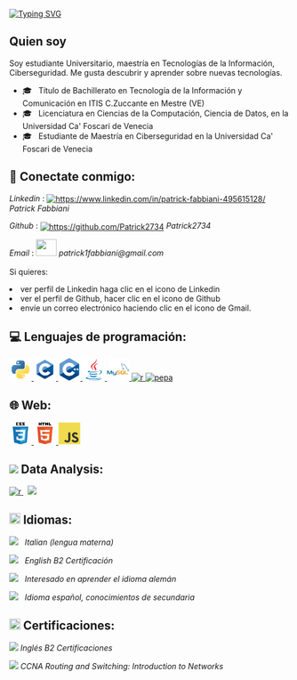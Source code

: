 <a href="https://git.io/typing-svg"><img src="https://readme-typing-svg.demolab.com?font=Fira+Code&pause=1000&random=false&width=435&lines=Hola%2C+yo+soy+Patrick" alt="Typing SVG" /></a>

## Quien soy

Soy estudiante Universitario, maestría en Tecnologías de la Información, Ciberseguridad. Me gusta descubrir y aprender sobre nuevas tecnologías.
 
<ul dir="auto">
  <li>🎓 &nbsp; Título de Bachillerato en Tecnología de la Información y Comunicación en ITIS C.Zuccante en Mestre (VE)<br></li> 
  <li>🎓 &nbsp; Licenciatura en Ciencias de la Computación, Ciencia de Datos, en la Universidad Ca' Foscari de Venecia<br></li> 
  <li>🎓 &nbsp; Estudiante de Maestría en Ciberseguridad en la Universidad Ca' Foscari de Venecia<br></li>
</ul>

## 💬 Conectate conmigo:

<p align="left" dir="auto"><i> Linkedin </i>: 
<a href="https://www.linkedin.com/in/patrick-fabbiani-495615128/" rel="nofollow"><img align="center" src="http://www.stefanoursi.com/wp-content/uploads/2021/04/linked-in-2668688_1280-1024x638.png" alt="https://www.linkedin.com/in/patrick-fabbiani-495615128/" height="30" width="40" style="max-width: 100%;" l2mqtqxnf=""></a>
<i> Patrick Fabbiani </i>
</p>
<p><i> Github </i>: 
<a href="https://github.com/Patrick2734/"><img align="center" src="https://raw.githubusercontent.com/simple-icons/simple-icons/f1f814e7e8dfedc8b2c0ca727f58a6d35d3a7a89/icons/github.svg" alt="https://github.com/Patrick2734" height="30" width="40" style="max-width: 100%;"></a>
<i> Patrick2734 </i>
</p>
<p><i> Email </i>:  
<a href="https://mail.google.com/mail/?view=cm&fs=1&to=patrick1fabbiani@gmail.com"><img src="https://logowik.com/content/uploads/images/gmail-new-icon5198.jpg" height="30" width="37" style="max-width: 100%;"></a>
<i>patrick1fabbiani@gmail.com</i> </br></br>
Si quieres:
   <li> ver perfil de Linkedin haga clic en el icono de Linkedin </li>
   <li> ver el perfil de Github, hacer clic en el icono de Github </li>
   <li> envíe un correo electrónico haciendo clic en el icono de Gmail. </li>
</p>

## 💻 Lenguajes de programación:

<p align="left" dir="auto"> 
  <a href="https://www.python.org" rel="nofollow"> <img src="https://raw.githubusercontent.com/devicons/devicon/master/icons/python/python-original.svg" alt="python" width="40" height="40" style="max-width: 100%;"> </a>
 <a href="https://www.w3schools.com/c/" rel="nofollow"> <img src="https://raw.githubusercontent.com/github/explore/f3e22f0dca2be955676bc70d6214b95b13354ee8/topics/c/c.png" alt="c" width="40" height="40" style="max-width: 100%;">
  <a href="https://www.w3schools.com/cpp/" rel="nofollow"> <img src="https://raw.githubusercontent.com/devicons/devicon/master/icons/cplusplus/cplusplus-original.svg" alt="cplusplus" width="40" height="40" style="max-width: 100%;">
  </a> 
  <a href="https://www.java.com" rel="nofollow"> <img src="https://raw.githubusercontent.com/devicons/devicon/master/icons/java/java-original.svg" alt="java" width="40" height="40" style="max-width: 100%;"> </a> 
  <a href="https://www.mysql.com/" rel="nofollow"> <img src="https://raw.githubusercontent.com/devicons/devicon/master/icons/mysql/mysql-original-wordmark.svg" alt="mysql" width="40" height="40" style="max-width: 100%;"> </a> 
  <a href="https://www.r-project.org/" rel="nofollow"> <img src="https://www.r-project.org/Rlogo.png" alt="r" width="40" height="40" style="max-width: 100%;"> </a> 
  <a href="https://www.dcs.ed.ac.uk/pepa/" rel="nofollow"> <img src="https://www.dcs.ed.ac.uk/pepa/images/PEPAluna.jpg" alt="pepa" width="40" height="40" style="max-width: 100%;"> </a>
</p>

<!--<h3 align="left" dir="auto"><a id="user-content--web" class="anchor" aria-hidden="true" tabindex="-1" href="#-web"><svg class="octicon octicon-link" viewBox="0 0 16 16" version="1.1" width="16" height="16" aria-hidden="true"><path d="m7.775 3.275 1.25-1.25a3.5 3.5 0 1 1 4.95 4.95l-2.5 2.5a3.5 3.5 0 0 1-4.95 0 .751.751 0 0 1 .018-1.042.751.751 0 0 1 1.042-.018 1.998 1.998 0 0 0 2.83 0l2.5-2.5a2.002 2.002 0 0 0-2.83-2.83l-1.25 1.25a.751.751 0 0 1-1.042-.018.751.751 0 0 1-.018-1.042Zm-4.69 9.64a1.998 1.998 0 0 0 2.83 0l1.25-1.25a.751.751 0 0 1 1.042.018.751.751 0 0 1 .018 1.042l-1.25 1.25a3.5 3.5 0 1 1-4.95-4.95l2.5-2.5a3.5 3.5 0 0 1 4.95 0 .751.751 0 0 1-.018 1.042.751.751 0 0 1-1.042.018 1.998 1.998 0 0 0-2.83 0l-2.5 2.5a1.998 1.998 0 0 0 0 2.83Z"></path></svg></a>🌐 Web:</h3>-->

## 🌐 Web:

<p align="left" dir="auto"> 
<a href="https://www.w3schools.com/css/" rel="nofollow"> <img src="https://raw.githubusercontent.com/devicons/devicon/master/icons/css3/css3-original-wordmark.svg" alt="css3" width="40" height="40" style="max-width: 100%;"> </a>
  <a href="https://www.w3.org/html/" rel="nofollow"> <img src="https://raw.githubusercontent.com/devicons/devicon/master/icons/html5/html5-original-wordmark.svg" alt="html5" width="40" height="40" style="max-width: 100%;"> </a> 
  <a href="https://developer.mozilla.org/en-US/docs/Web/JavaScript" rel="nofollow"> <img src="https://raw.githubusercontent.com/devicons/devicon/master/icons/javascript/javascript-original.svg" alt="javascript" width="40" height="40" style="max-width: 100%;"> </a>   
</p>

## <img src="https://media.istockphoto.com/id/1249867007/vector/analytics-analysis-statistics-searching-gray-icon.jpg?s=612x612&w=0&k=20&c=Yt4RBnpog9OU1uPu9LVONX69bxsdS_HjeHNP6CnFRYs=" width="30"> Data Analysis:

<p align="left" dir="auto"> 
  <a href="https://www.r-project.org/" rel="nofollow"> <img src="https://www.r-project.org/Rlogo.png" alt="r" width="40" height="40" style="max-width: 100%;"> </a> &nbsp 
  <a href="https://github.com/lisa-analyzer" rel="nofollow"> <img src="https://raw.githubusercontent.com/lisa-analyzer/lisa/master/logo.png" width="80" style="max-width: 100%;"> </a>
</p>

## <img src="https://i.pinimg.com/564x/04/f7/41/04f7415d53e2cf9139edaf03d00a7596.jpg" width="20" height="20"> Idiomas:

<p><img src="https://raw.githubusercontent.com/joielechong/iso-country-flags-svg-collection/9ebbd577b9a70fbfd9a1931be80c66e0d2f31a9d/svg/country-4x3/it.svg" height="26"></img><i> &nbsp Italian (lengua materna) </i></p>
<p><img src="https://raw.githubusercontent.com/joielechong/iso-country-flags-svg-collection/9ebbd577b9a70fbfd9a1931be80c66e0d2f31a9d/svg/country-4x3/gb.svg" height="26"></img><i> &nbsp English B2 Certificación </i></p>
<p><img src="https://raw.githubusercontent.com/joielechong/iso-country-flags-svg-collection/9ebbd577b9a70fbfd9a1931be80c66e0d2f31a9d/svg/country-4x3/de.svg" height="26"></img><i> &nbsp Interesado en aprender el idioma alemán </i></p>
<p><img src="https://raw.githubusercontent.com/joielechong/iso-country-flags-svg-collection/9ebbd577b9a70fbfd9a1931be80c66e0d2f31a9d/svg/country-4x3/es.svg" height="26"></img><i> &nbsp Idioma español, conocimientos de secundaria </i></p>

## <img src="https://cdn-icons-png.flaticon.com/512/1547/1547295.png" width="20" height="20"> Certificaciones:

<p><img src="https://www.unive.it/pag/fileadmin/user_upload/centri/CLA/img/OpenBadge_EnglishB2.png" height="85"></img><i><i> Inglés B2 Certificaciones </i></p>
<p><img src="https://abchorizon.com/wp-content/uploads/2022/06/8-Benefits-of-CCNA-Certification-for-Aspiring-Network-Engineers.png" height="55"></img><i> CCNA Routing and Switching: Introduction to Networks </i></p>
